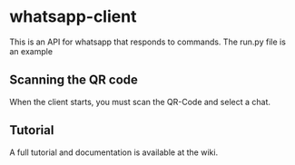 # whatsapp-client

This is an API for whatsapp that responds to commands. The run.py file is an example

## Scanning the QR code

When the client starts, you must scan the QR-Code and select a chat.

## Tutorial

A full tutorial and documentation is available at the wiki.
